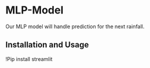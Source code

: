 # MLP-Model

Our MLP model will handle prediction for the next rainfall.

## Installation and Usage

!Pip install streamlit